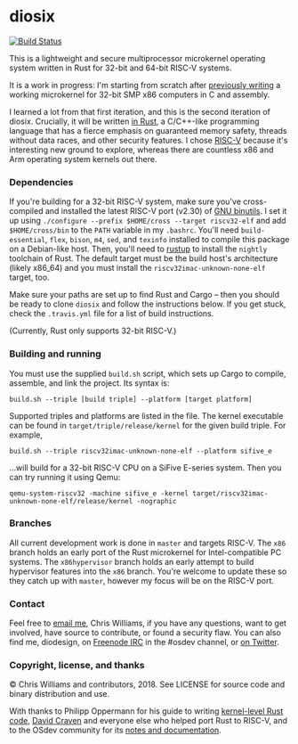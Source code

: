 # diosix

[![Build Status](https://travis-ci.org/diodesign/diosix.svg?branch=master)](https://travis-ci.org/diodesign/diosix)

This is a lightweight and secure multiprocessor microkernel operating system written in Rust for 32-bit and 64-bit RISC-V systems.

It is a work in progress: I'm starting from scratch after [previously writing](https://github.com/diodesign/diosix-legacy)
a working microkernel for 32-bit SMP x86 computers in C and assembly.

I learned a lot from that first iteration, and this is the second iteration of diosix. Crucially,
it will be written [in Rust](https://www.rust-lang.org/), a C/C++-like programming language that has a fierce emphasis
on guaranteed memory safety, threads without data races, and other security features. I chose [RISC-V](https://riscv.org/) because it's interesting new ground to explore, whereas there are countless x86 and Arm operating system kernels out there.

### Dependencies

If you're building for a 32-bit RISC-V system, make sure you've cross-compiled and installed the latest RISC-V port (v2.30) of [GNU binutils](https://github.com/riscv/riscv-binutils-gdb). I set it up using `./configure --prefix $HOME/cross --target riscv32-elf` and add `$HOME/cross/bin` to the `PATH` variable in my `.bashrc`. You'll need `build-essential`, `flex`, `bison`, `m4`, `sed`, and `texinfo` installed to compile this package on a Debian-like host. Then, you'll need to [rustup](https://rustup.rs/) to install the `nightly` toolchain of Rust. The default target must be the build host's architecture (likely x86_64) and you must install the `riscv32imac-unknown-none-elf` target, too.

Make sure your paths are set up to find Rust and Cargo – then you should be ready to clone `diosix` and follow the instructions below. If you get stuck, check the `.travis.yml` file for a list of build instructions.

(Currently, Rust only supports 32-bit RISC-V.)

### Building and running

You must use the supplied `build.sh` script, which sets up Cargo to compile, assemble, and link the project. Its syntax is:

`build.sh --triple [build triple] --platform [target platform]`

Supported triples and platforms are listed in the file. The kernel executable can be found in `target/triple/release/kernel` for the given build triple. For example,

`build.sh --triple riscv32imac-unknown-none-elf --platform sifive_e`

...will build for a 32-bit RISC-V CPU on a SiFive E-series system. Then you can try running it using Qemu:

`qemu-system-riscv32 -machine sifive_e -kernel target/riscv32imac-unknown-none-elf/release/kernel -nographic`

### Branches

All current development work is done in `master` and targets RISC-V. The `x86` branch holds an early port of the Rust microkernel for Intel-compatible PC systems. The `x86hypervisor` branch holds an early attempt to build hypervisor features into the `x86` branch. You're welcome to update these so they catch up with `master`, however my focus will be on the RISC-V port.

### Contact

Feel free to [email me](mailto:diodesign@gmail.com), Chris Williams, if you have any questions, want to get involved, have source to contribute, or found a security flaw. You can also find me, diodesign, on [Freenode IRC](https://freenode.net/irc_servers.shtml) in the #osdev channel, or [on Twitter](https://twitter.com/diodesign).

### Copyright, license, and thanks

&copy; Chris Williams and contributors, 2018. See LICENSE for source code and binary distribution and use.

With thanks to Philipp Oppermann for his guide to writing [kernel-level Rust code](https://os.phil-opp.com/), [David Craven](https://github.com/dvc94ch) and everyone else who helped port Rust to RISC-V, and to the OSdev community for its [notes and documentation](http://wiki.osdev.org/Main_Page).
